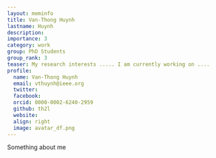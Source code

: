 ```yaml
---
layout: meminfo
title: Van-Thong Huynh
lastname: Huynh
description:
importance: 3
category: work
group: PhD Students
group_rank: 3
teaser: My research interests ..... I am currently working on ....
profile:
  name: Van-Thong Huynh
  email: vthuynh@ieee.org
  twitter:
  facebook:
  orcid: 0000-0002-6240-2959
  github: th2l
  website:
  align: right
  image: avatar_df.png
---
```



Something about me

